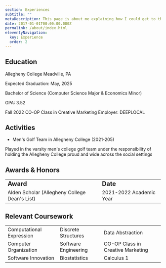 ```yaml
---
section: Experiences
subtitle: ""
metaDescription: This page is about me explaining how I could get to this point. 
date: 2017-01-01T00:00:00.000Z
permalink: /about/index.html
eleventyNavigation:
  key: Experience
  order: 2
---
```


## Education 

Allegheny College Meadville, PA

Expected Graduation: May, 2025

Bachelor of Science (Computer Science Major & Economics Minor)

GPA: 3.52

Fall 2022
CO-OP Class in Creative Marketing 
Employer: DEEPLOCAL 

## Activities 
* Men's Golf Team in Allegheny College (2021-205) 

Played in the varsity men's college golf team under the responsibility of holding the Allegheny College proud and wide across the social settings

## Awards & Honors 

<table border ="0">
    <tr>
        <td><b style="font-size:20px">Award</b></td>
        <td><b style="font-size:20px">Date</b></td>
    </tr>
    <tr>
        <td>Alden Scholar (Allegheny College Dean's List)</td>
        <td>2021-2022 Academic Year</td>
</table>



## Relevant Coursework 
<table border ="0">
    <tr>
        <td>Computational Expression</td>
        <td>Discrete Structures</td>
        <td>Data Abstraction</td>
    </tr>
    <tr>
        <td>Computer Organization</td>
        <td>Software Engineering</td>
        <td>CO-OP Class in Creative Marketing</td>
    </tr>
    <tr>
        <td>Software Innovation</td>
        <td>Biostatistics</td>
        <td>Calculus 1</td>
